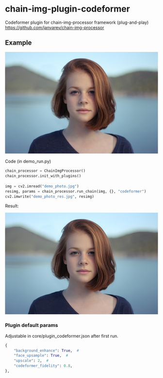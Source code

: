 # chain-img-plugin-codeformer
Codeformer plugin for chain-img-processor framework (plug-and-play)
https://github.com/janvarev/chain-img-processor

## Example 

![origin](/demo_photo.jpg "origin photo")

Code (in demo_run.py)
```python
chain_processor = ChainImgProcessor()
chain_processor.init_with_plugins()

img = cv2.imread("demo_photo.jpg")
resimg, params = chain_processor.run_chain(img, {}, "codeformer")
cv2.imwrite("demo_photo_res.jpg", resimg)
```

Result:

![result](/demo_photo_res.jpg "result photo")

### Plugin default params

Adjustable in core/plugin_codeformer.json after first run.

```python
{
    "background_enhance": True,  #
    "face_upsample": True,  #
    "upscale": 2,  #
    "codeformer_fidelity": 0.8,
},
```